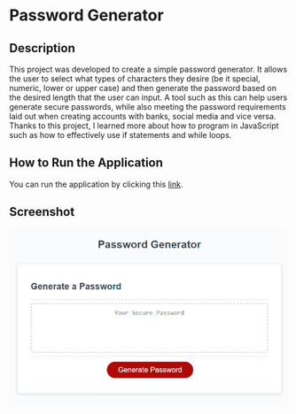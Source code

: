 <h1>Password Generator</h1>

<h2>Description</h2>
This project was developed to create a simple password generator. It allows the user to select what types of characters they desire (be it special, numeric, lower or upper case) and then generate the password based on the desired length that the user can input. A tool such as this can help users generate secure passwords, while also meeting the password requirements laid out when creating accounts with banks, social media and vice versa. Thanks to this project, I learned more about how to program in JavaScript such as how to effectively use if statements and while loops.

<h2>How to Run the Application</h2>
You can run the application by clicking this <a href="https://ghassanalassadi.github.io/password-generator/">link</a>.

<h2>Screenshot</h2>
<img src="Assets/image.png">
